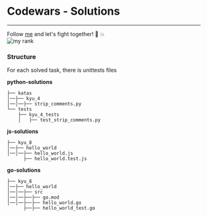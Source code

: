 # Codewars - Solutions

___
Follow [me](https://www.codewars.com/users/krbtsv) and let's fight together! :facepunch: :collision:  
![my rank](https://www.codewars.com/users/krbtsv/badges/large)

### Structure

For each solved task, there is unittests files

**python-solutions**

```
├── katas
│──├── kyu_4
│──│──├── strip_comments.py
└── tests
    ├── kyu_4_tests
    │   ├── test_strip_comments.py
```  

**js-solutions**

```
├── kyu_8
│──├── hello_world
│──│──├── hello_world.js
      ├── hello_world.test.js
```

**go-solutions**

```
├── kyu_8
│──├── hello_world
│──│──├── src
│──│──├──├── go.mod
│──│──├──├── hello_world.go
      ├──├── hello_world_test.go
```
